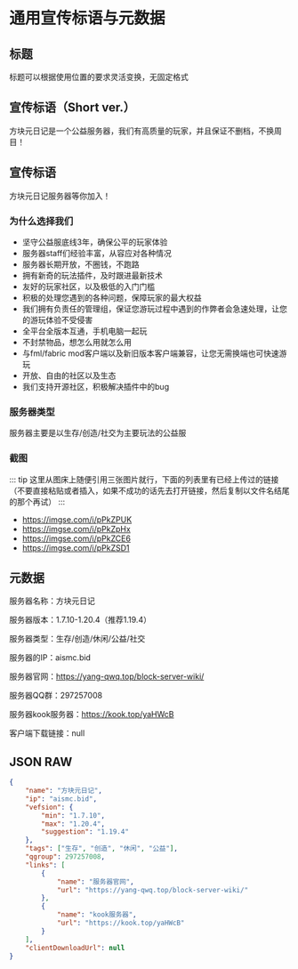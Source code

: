 # 通用宣传标语与元数据

## 标题

标题可以根据使用位置的要求灵活变换，无固定格式

## 宣传标语（Short ver.）

方块元日记是一个公益服务器，我们有高质量的玩家，并且保证不删档，不换周目！

## 宣传标语

方块元日记服务器等你加入！

### 为什么选择我们

- 坚守公益服底线3年，确保公平的玩家体验
- 服务器staff们经验丰富，从容应对各种情况
- 服务器长期开放，不圈钱，不跑路
- 拥有新奇的玩法插件，及时跟进最新技术
- 友好的玩家社区，以及极低的入门门槛
- 积极的处理您遇到的各种问题，保障玩家的最大权益
- 我们拥有负责任的管理组，保证您游玩过程中遇到的作弊者会急速处理，让您的游玩体验不受侵害
- 全平台全版本互通，手机电脑一起玩
- 不封禁物品，想怎么用就怎么用
- 与fml/fabric mod客户端以及新旧版本客户端兼容，让您无需换端也可快速游玩
- 开放、自由的社区以及生态
- 我们支持开源社区，积极解决插件中的bug

### 服务器类型

服务器主要是以生存/创造/社交为主要玩法的公益服

### 截图

::: tip
这里从图床上随便引用三张图片就行，下面的列表里有已经上传过的链接（不要直接粘贴或者插入，如果不成功的话先去打开链接，然后复制以文件名结尾的那个再试）
:::

- <https://imgse.com/i/pPkZPUK>
- <https://imgse.com/i/pPkZpHx>
- <https://imgse.com/i/pPkZCE6>
- <https://imgse.com/i/pPkZSD1>

## 元数据

服务器名称：方块元日记

服务器版本：1.7.10-1.20.4（推荐1.19.4）

服务器类型：生存/创造/休闲/公益/社交

服务器的IP：aismc.bid

服务器官网：<https://yang-qwq.top/block-server-wiki/>

服务器QQ群：297257008

服务器kook服务器：<https://kook.top/yaHWcB>

客户端下载链接：null

## JSON RAW

```json
{
    "name": "方块元日记",
    "ip": "aismc.bid",
    "vefsion": {
        "min": "1.7.10",
        "max": "1.20.4",
        "suggestion": "1.19.4"
    },
    "tags": ["生存", "创造", "休闲", "公益"],
    "qgroup": 297257008,
    "links": [
        {
            "name": "服务器官网",
            "url": "https://yang-qwq.top/block-server-wiki/"
        },
        {
            "name": "kook服务器",
            "url": "https://kook.top/yaHWcB"
        }
    ],
    "clientDownloadUrl": null
}
```
